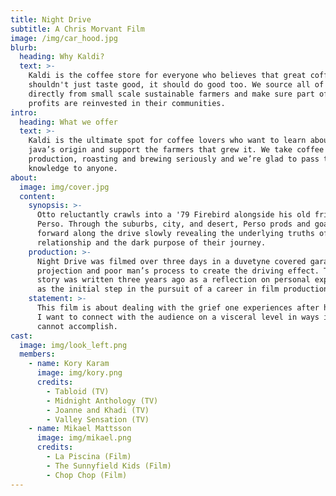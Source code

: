 ```yaml
---
title: Night Drive
subtitle: A Chris Morvant Film
image: /img/car_hood.jpg
blurb:
  heading: Why Kaldi?
  text: >-
    Kaldi is the coffee store for everyone who believes that great coffee
    shouldn't just taste good, it should do good too. We source all of our beans
    directly from small scale sustainable farmers and make sure part of the
    profits are reinvested in their communities.
intro:
  heading: What we offer
  text: >-
    Kaldi is the ultimate spot for coffee lovers who want to learn about their
    java’s origin and support the farmers that grew it. We take coffee
    production, roasting and brewing seriously and we’re glad to pass that
    knowledge to anyone.
about:
  image: img/cover.jpg
  content:
    synopsis: >-
      Otto reluctantly crawls into a '79 Firebird alongside his old friend
      Perso. Through the suburbs, city, and desert, Perso prods and goads Otto
      forward along the drive slowly revealing the underlying truths of their
      relationship and the dark purpose of their journey.
    production: >-
      Night Drive was filmed over three days in a duvetyne covered garage using rear
      projection and poor man’s process to create the driving effect. The original
      story was written three years ago as a reflection on personal experiences and
      as the initial step in the pursuit of a career in film production.
    statement: >-
      This film is about dealing with the grief one experiences after having lost someone.
      I want to connect with the audience on a visceral level in ways in which words alone
      cannot accomplish.
cast:
  image: img/look_left.png
  members:
    - name: Kory Karam
      image: img/kory.png
      credits:
        - Tabloid (TV)
        - Midnight Anthology (TV)
        - Joanne and Khadi (TV)
        - Valley Sensation (TV)
    - name: Mikael Mattsson
      image: img/mikael.png
      credits:
        - La Piscina (Film)
        - The Sunnyfield Kids (Film)
        - Chop Chop (Film)
---
```

